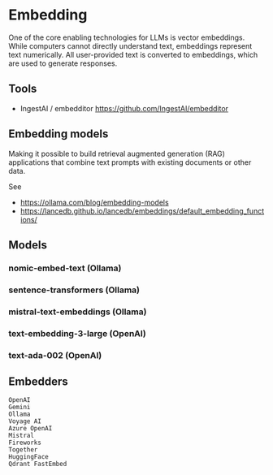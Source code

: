 # Embedding
One of the core enabling technologies for LLMs is vector embeddings. While computers cannot directly understand text, embeddings represent text numerically. All user-provided text is converted to embeddings, which are used to generate responses.

## Tools
- IngestAI / embedditor https://github.com/IngestAI/embedditor

## Embedding models
Making it possible to build retrieval augmented generation (RAG) applications that combine text prompts with existing documents or other data.

See 
- https://ollama.com/blog/embedding-models  
- https://lancedb.github.io/lancedb/embeddings/default_embedding_functions/

## Models

### nomic-embed-text (Ollama)

### sentence-transformers (Ollama)

### mistral-text-embeddings (Ollama)

### text-embedding-3-large (OpenAI)

### text-ada-002 (OpenAI)

## Embedders


    OpenAI
    Gemini
    Ollama
    Voyage AI
    Azure OpenAI
    Mistral
    Fireworks
    Together
    HuggingFace
    Qdrant FastEmbed
